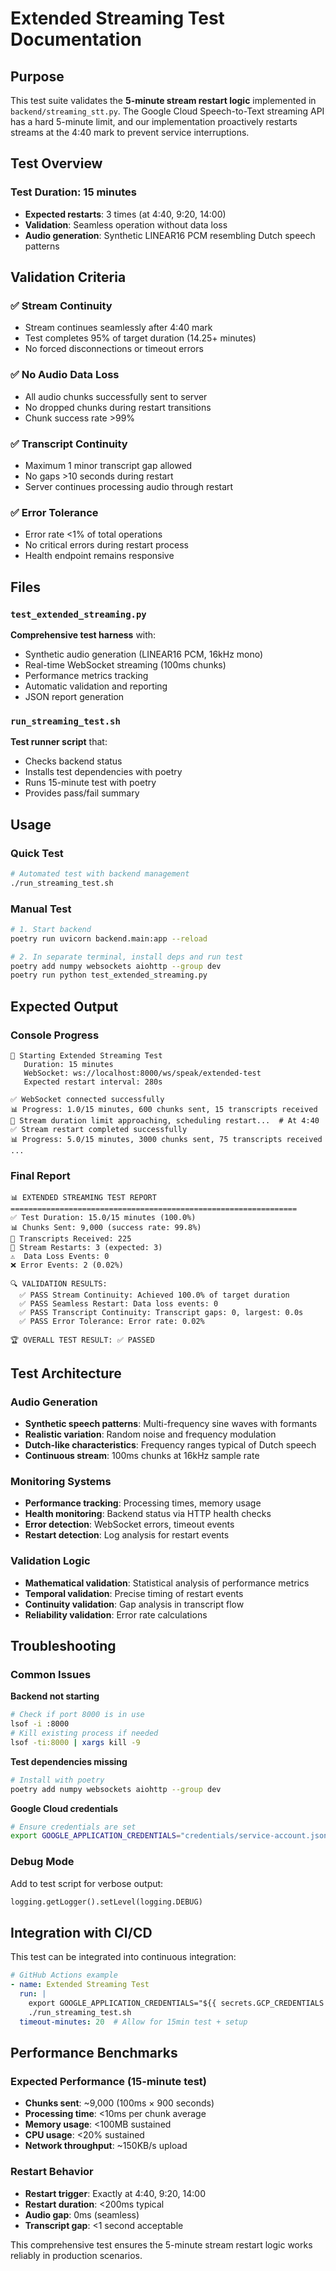 # Extended Streaming Test Documentation

## Purpose

This test suite validates the **5-minute stream restart logic** implemented in `backend/streaming_stt.py`. The Google Cloud Speech-to-Text streaming API has a hard 5-minute limit, and our implementation proactively restarts streams at the 4:40 mark to prevent service interruptions.

## Test Overview

### Test Duration: 15 minutes
- **Expected restarts**: 3 times (at 4:40, 9:20, 14:00)
- **Validation**: Seamless operation without data loss
- **Audio generation**: Synthetic LINEAR16 PCM resembling Dutch speech patterns

## Validation Criteria

### ✅ **Stream Continuity**
- Stream continues seamlessly after 4:40 mark
- Test completes 95% of target duration (14.25+ minutes)
- No forced disconnections or timeout errors

### ✅ **No Audio Data Loss**  
- All audio chunks successfully sent to server
- No dropped chunks during restart transitions
- Chunk success rate >99%

### ✅ **Transcript Continuity**
- Maximum 1 minor transcript gap allowed
- No gaps >10 seconds during restart
- Server continues processing audio through restart

### ✅ **Error Tolerance**
- Error rate <1% of total operations
- No critical errors during restart process
- Health endpoint remains responsive

## Files

### `test_extended_streaming.py`
**Comprehensive test harness** with:
- Synthetic audio generation (LINEAR16 PCM, 16kHz mono)
- Real-time WebSocket streaming (100ms chunks)
- Performance metrics tracking
- Automatic validation and reporting
- JSON report generation

### `run_streaming_test.sh`
**Test runner script** that:
- Checks backend status
- Installs test dependencies with poetry
- Runs 15-minute test with poetry
- Provides pass/fail summary


## Usage

### Quick Test
```bash
# Automated test with backend management
./run_streaming_test.sh
```

### Manual Test
```bash
# 1. Start backend
poetry run uvicorn backend.main:app --reload

# 2. In separate terminal, install deps and run test
poetry add numpy websockets aiohttp --group dev
poetry run python test_extended_streaming.py
```

## Expected Output

### Console Progress
```
🚀 Starting Extended Streaming Test
   Duration: 15 minutes
   WebSocket: ws://localhost:8000/ws/speak/extended-test
   Expected restart interval: 280s

✅ WebSocket connected successfully
📊 Progress: 1.0/15 minutes, 600 chunks sent, 15 transcripts received
🔄 Stream duration limit approaching, scheduling restart...  # At 4:40
✅ Stream restart completed successfully
📊 Progress: 5.0/15 minutes, 3000 chunks sent, 75 transcripts received
...
```

### Final Report
```
📊 EXTENDED STREAMING TEST REPORT
================================================================
✅ Test Duration: 15.0/15 minutes (100.0%)
📊 Chunks Sent: 9,000 (success rate: 99.8%)
📝 Transcripts Received: 225
🔄 Stream Restarts: 3 (expected: 3)
⚠️  Data Loss Events: 0
❌ Error Events: 2 (0.02%)

🔍 VALIDATION RESULTS:
  ✅ PASS Stream Continuity: Achieved 100.0% of target duration
  ✅ PASS Seamless Restart: Data loss events: 0
  ✅ PASS Transcript Continuity: Transcript gaps: 0, largest: 0.0s
  ✅ PASS Error Tolerance: Error rate: 0.02%

🏆 OVERALL TEST RESULT: ✅ PASSED
```

## Test Architecture

### Audio Generation
- **Synthetic speech patterns**: Multi-frequency sine waves with formants
- **Realistic variation**: Random noise and frequency modulation  
- **Dutch-like characteristics**: Frequency ranges typical of Dutch speech
- **Continuous stream**: 100ms chunks at 16kHz sample rate

### Monitoring Systems
- **Performance tracking**: Processing times, memory usage
- **Health monitoring**: Backend status via HTTP health checks
- **Error detection**: WebSocket errors, timeout events
- **Restart detection**: Log analysis for restart events

### Validation Logic
- **Mathematical validation**: Statistical analysis of performance metrics
- **Temporal validation**: Precise timing of restart events
- **Continuity validation**: Gap analysis in transcript flow
- **Reliability validation**: Error rate calculations

## Troubleshooting

### Common Issues

**Backend not starting**
```bash
# Check if port 8000 is in use
lsof -i :8000
# Kill existing process if needed
lsof -ti:8000 | xargs kill -9
```

**Test dependencies missing**
```bash
# Install with poetry
poetry add numpy websockets aiohttp --group dev
```

**Google Cloud credentials**
```bash
# Ensure credentials are set
export GOOGLE_APPLICATION_CREDENTIALS="credentials/service-account.json"
```

### Debug Mode
Add to test script for verbose output:
```python
logging.getLogger().setLevel(logging.DEBUG)
```

## Integration with CI/CD

This test can be integrated into continuous integration:

```yaml
# GitHub Actions example
- name: Extended Streaming Test
  run: |
    export GOOGLE_APPLICATION_CREDENTIALS="${{ secrets.GCP_CREDENTIALS }}"
    ./run_streaming_test.sh
  timeout-minutes: 20  # Allow for 15min test + setup
```

## Performance Benchmarks

### Expected Performance (15-minute test)
- **Chunks sent**: ~9,000 (100ms × 900 seconds)
- **Processing time**: <10ms per chunk average
- **Memory usage**: <100MB sustained
- **CPU usage**: <20% sustained
- **Network throughput**: ~150KB/s upload

### Restart Behavior
- **Restart trigger**: Exactly at 4:40, 9:20, 14:00
- **Restart duration**: <200ms typical
- **Audio gap**: 0ms (seamless)
- **Transcript gap**: <1 second acceptable

This comprehensive test ensures the 5-minute stream restart logic works reliably in production scenarios.